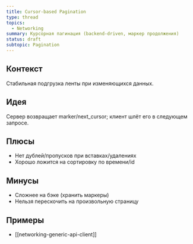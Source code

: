```yaml
---
title: Cursor-based Pagination
type: thread
topics:
  - Networking
summary: Курсорная пагинация (backend-driven, маркер продолжения)
status: draft
subtopic: Pagination
---
```


## Контекст
Стабильная подгрузка ленты при изменяющихся данных.

## Идея
Сервер возвращает marker/next_cursor; клиент шлёт его в следующем запросе.

## Плюсы
- Нет дублей/пропусков при вставках/удалениях
- Хорошо ложится на сортировку по времени/id

## Минусы
- Сложнее на бэке (хранить маркеры)
- Нельзя перескочить на произвольную страницу

## Примеры
- [[networking-generic-api-client]]
